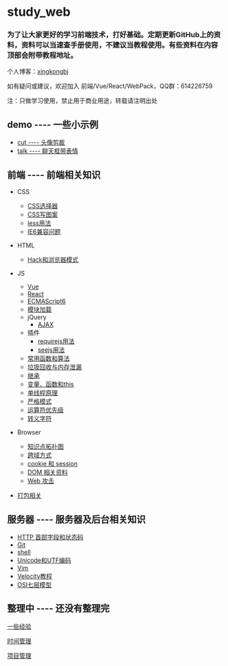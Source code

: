 # study_web

### 为了让大家更好的学习前端技术，打好基础。定期更新GitHub上的资料，资料可以当速查手册使用，不建议当教程使用。有些资料在内容顶部会附带教程地址。

个人博客：[xingkongbj](https://www.xingkongbj.com)

如有疑问或建议，欢迎加入 前端/Vue/React/WebPack，QQ群：614226759

注：只做学习使用，禁止用于商业用途，转载请注明出处

## demo ---- 一些小示例

- [cut ---- 头像剪裁](../../tree/master/demo/cut)
- [talk ---- 聊天框带表情](../../tree/master/demo/talk)

## 前端 ---- 前端相关知识

- CSS
    - [CSS选择器](../../tree/master/front/CSS/CSS_selector.md)
    - [CSS写图案](../../tree/master/front/CSS/CSS_image.html)
    - [less用法](../../tree/master/front/CSS/less)
    - [IE6兼容问题](../../tree/master/front/CSS/IE6_fix.docx)
- HTML
    - [Hack和浏览器模式](../../tree/master/front/HTML/Hack_HTMLmode.md)
- JS
    - [Vue](../../tree/master/front/JS/Vue)
    - [React](../../tree/master/front/JS/React)
    - [ECMAScript6](../../tree/master/front/JS/ECMAScript6)
    - [模块加载](../../tree/master/front/JS/module_load.md)
    - jQuery
        - [AJAX](../../tree/master/front/JS/jQuery/AJAX.js)
    - 插件
        - [requirejs用法](../../tree/master/front/JS/plug-in/requirejs.js)
        - [seejs用法](../../tree/master/front/JS/plug-in/seejs.js)
    - [常用函数和算法](../../tree/master/front/JS/common_function_algorithm.md)
    - [垃圾回收与内存泄漏](../../tree/master/front/JS/retrieve_leakage.md)
    - [继承](../../tree/master/front/JS/inherit.md)
    - [变量、函数和this](../../tree/master/front/JS/variable_function_this.md)
    - [单线程原理](../../tree/master/front/JS/EventLoop.md)
    - [严格模式](../../tree/master/front/JS/use_strict.md)
    - [运算符优先级](../../tree/master/front/JS/operator.md)
    - [转义字符](../../tree/master/front/JS/escape_character.md)

- Browser
    - [知识点拓扑图](../../tree/master/front/Browser/knowledge_structure_graph)
    - [跨域方式](../../tree/master/front/Browser/cross-origin.md)
    - [cookie 和 session](../../tree/master/front/Browser/cookie-session.md)
    - [DOM 相关资料](../../tree/master/front/Browser/DOM)
    - [Web 攻击](../../tree/master/front/Browser/webAttack.md)
- [打包相关](../../tree/master/front/PackageManager/)

## 服务器 ---- 服务器及后台相关知识

- [HTTP 首部字段和状态码](../../tree/master/server/HTTPprotocol.md)
- [Git](../../tree/master/server/Git.md)
- [shell](../../tree/master/server/shell.md)
- [Unicode和UTF编码](../../tree/master/server/unicode_utf.md)
- [Vim](../../tree/master/server/Vim/Vim.md)
- [Velocity教程](../../tree/master/server/Velocity.md)
- [OSI七层模型](../../tree/master/server/OSI7model.md)

## 整理中 ---- 还没有整理完

[一些经验](../../tree/master/experience.md)

[时间管理](../../tree/master/time_manage.md)

[项目管理](../../tree/master/project_manage.md)